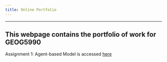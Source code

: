 ```yaml
---
title: Online Portfolio
---
```

----
This webpage contains the portfolio of work for GEOG5990
----

Assignment 1: Agent-based Model is accessed [here](https://github.com/tburgess97/ABM)
